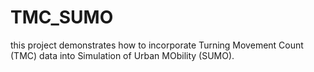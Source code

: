 # TMC_SUMO
this project demonstrates how to incorporate Turning Movement Count (TMC) data into Simulation of Urban MObility (SUMO).   
